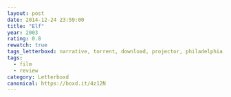 ```yaml
---
layout: post 
date: 2014-12-24 23:59:00
title: "Elf"
year: 2003
rating: 0.8
rewatch: true
tags_letterboxd: narrative, torrent, download, projector, philadelphia, Leah
tags:
  - film
  - review
category: Letterboxd
canonical: https://boxd.it/4z12N
---
```

